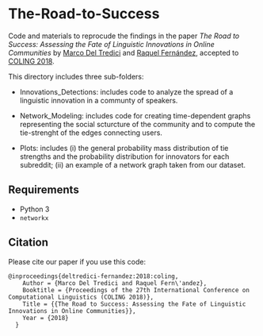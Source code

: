 # The-Road-to-Success

Code and materials to reprocude the findings in the paper _The Road to Success: Assessing the Fate of Linguistic Innovations in Online Communities_ by [Marco Del Tredici](https://sites.google.com/site/marcodeltredici/) and [Raquel Fernández](https://staff.fnwi.uva.nl/r.fernandezrovira/), accepted to [COLING 2018](http://coling2018.org/).

This directory includes three sub-folders:

- Innovations_Detections: includes code to analyze the spread of a linguistic innovation in a communty of speakers.

- Network_Modeling: includes code for creating time-dependent graphs representing the social scturcture of the community and to compute the tie-strenght of the edges connecting users.

- Plots: includes (i) the general probability mass distribution of tie strengths and the probability distribution for innovators for each subreddit; (ii) an example of a network graph taken from our dataset.

## Requirements

* Python 3
* `networkx`

## Citation

Please cite our paper if you use this code:
```
@inproceedings{deltredici-fernandez:2018:coling,
	Author = {Marco Del Tredici and Raquel Fern\'andez},
	Booktitle = {Proceedings of the 27th International Conference on Computational Linguistics (COLING 2018)},
	Title = {{The Road to Success: Assessing the Fate of Linguistic Innovations in Online Communities}},
	Year = {2018}
  }
``` 
